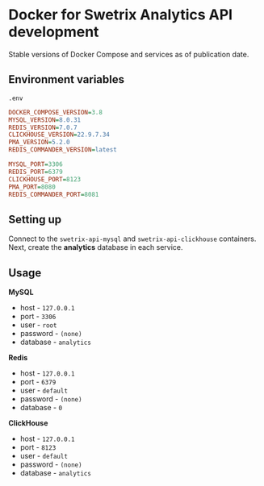 # Docker for Swetrix Analytics API development

Stable versions of Docker Compose and services as of publication date.

## Environment variables

`.env`

```ini
DOCKER_COMPOSE_VERSION=3.8
MYSQL_VERSION=8.0.31
REDIS_VERSION=7.0.7
CLICKHOUSE_VERSION=22.9.7.34
PMA_VERSION=5.2.0
REDIS_COMMANDER_VERSION=latest

MYSQL_PORT=3306
REDIS_PORT=6379
CLICKHOUSE_PORT=8123
PMA_PORT=8080
REDIS_COMMANDER_PORT=8081
```

## Setting up

Connect to the `swetrix-api-mysql` and `swetrix-api-clickhouse` containers. Next, create the **analytics** database in each service.

## Usage

**MySQL**

- host - `127.0.0.1`
- port - `3306`
- user - `root`
- password - `(none)`
- database - `analytics`

**Redis**

- host - `127.0.0.1`
- port - `6379`
- user - `default`
- password - `(none)`
- database - `0`

**ClickHouse**

- host - `127.0.0.1`
- port - `8123`
- user - `default`
- password - `(none)`
- database - `analytics`
